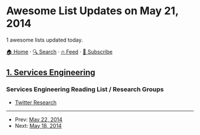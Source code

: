 # Awesome List Updates on May 21, 2014

1 awesome lists updated today.

[🏠 Home](/README.md) · [🔍 Search](https://www.trackawesomelist.com/search/) · [🔥 Feed](https://www.trackawesomelist.com/rss.xml) · [📮 Subscribe](https://trackawesomelist.us17.list-manage.com/subscribe?u=d2f0117aa829c83a63ec63c2f&id=36a103854c)



## [1. Services Engineering](/content/mmcgrana/services-engineering/README.md)

### Services Engineering Reading List / Research Groups

*   [Twitter Research](https://engineering.twitter.com/research)

---

- Prev: [May 22, 2014](/content/2014/05/22/README.md)
- Next: [May 18, 2014](/content/2014/05/18/README.md)